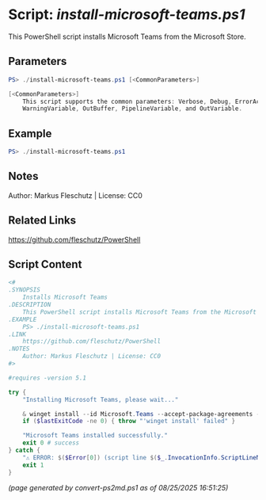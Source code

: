 Script: *install-microsoft-teams.ps1*
========================

This PowerShell script installs Microsoft Teams from the Microsoft Store.

Parameters
----------
```powershell
PS> ./install-microsoft-teams.ps1 [<CommonParameters>]

[<CommonParameters>]
    This script supports the common parameters: Verbose, Debug, ErrorAction, ErrorVariable, WarningAction, 
    WarningVariable, OutBuffer, PipelineVariable, and OutVariable.
```

Example
-------
```powershell
PS> ./install-microsoft-teams.ps1

```

Notes
-----
Author: Markus Fleschutz | License: CC0

Related Links
-------------
https://github.com/fleschutz/PowerShell

Script Content
--------------
```powershell
<#
.SYNOPSIS
	Installs Microsoft Teams
.DESCRIPTION
	This PowerShell script installs Microsoft Teams from the Microsoft Store.
.EXAMPLE
	PS> ./install-microsoft-teams.ps1
.LINK
	https://github.com/fleschutz/PowerShell
.NOTES
	Author: Markus Fleschutz | License: CC0
#>

#requires -version 5.1

try {
	"Installing Microsoft Teams, please wait..."

	& winget install --id Microsoft.Teams --accept-package-agreements --accept-source-agreements
	if ($lastExitCode -ne 0) { throw "'winget install' failed" }

	"Microsoft Teams installed successfully."
	exit 0 # success
} catch {
	"⚠️ ERROR: $($Error[0]) (script line $($_.InvocationInfo.ScriptLineNumber))"
	exit 1
}
```

*(page generated by convert-ps2md.ps1 as of 08/25/2025 16:51:25)*
